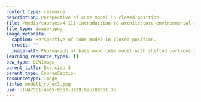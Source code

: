 ```yaml
---
content_type: resource
description: Perspective of cube model in closed position.
file: /media/courses/4-111-introduction-to-architecture-environmental-design-spring-2014/dfd475614e059363d9299ab188551f36_model1_ro_ex3.jpg
file_type: image/jpeg
image_metadata:
  caption: Perspective of cube model in closed position.
  credit: ''
  image-alt: Photograph of bass wood cube model with shifted portions of the cube.
learning_resource_types: []
ocw_type: OCWImage
parent_title: Exercise 3
parent_type: CourseSection
resourcetype: Image
title: model1_ro_ex3.jpg
uid: dfd47561-4e05-9363-d929-9ab188551f36
---
```

